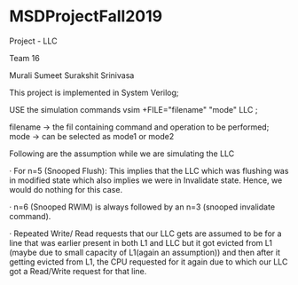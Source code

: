 # MSDProjectFall2019
Project - LLC

Team 16

Murali
Sumeet
Surakshit
Srinivasa




This project is implemented in System Verilog;

USE the simulation commands
vsim +FILE="filename" "mode" LLC ;

filename -> the fil containing command and operation to be performed;
mode -> can be selected as mode1 or mode2

Following are the assumption while we are simulating the LLC

·       For n=5 (Snooped Flush): This implies that the LLC which was flushing was in modified state which also implies we were in Invalidate state. Hence, we would do nothing for this case.

·       n=6 (Snooped RWIM) is always followed by an n=3 (snooped invalidate command).

·       Repeated Write/ Read requests that our LLC gets are assumed to be for a line that was earlier present in both L1 and LLC but it got evicted from L1 (maybe due to small capacity of L1(again an assumption)) and then after it getting evicted from L1, the CPU requested for it again due to which our LLC got a Read/Write request for that line. 



